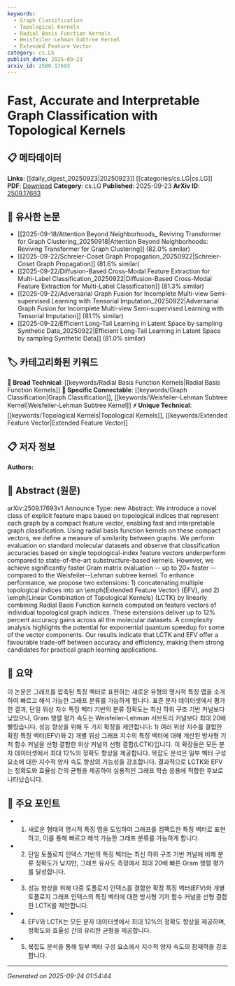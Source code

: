```yaml
---
keywords:
  - Graph Classification
  - Topological Kernels
  - Radial Basis Function Kernels
  - Weisfeiler-Lehman Subtree Kernel
  - Extended Feature Vector
category: cs.LG
publish_date: 2025-09-23
arxiv_id: 2509.17693
---
```


<!-- KEYWORD_LINKING_METADATA:
{
  "processed_timestamp": "2025-09-24T01:54:44.535773",
  "vocabulary_version": "1.0",
  "selected_keywords": [
    "Graph Classification",
    "Topological Kernels",
    "Radial Basis Function Kernels",
    "Weisfeiler-Lehman Subtree Kernel",
    "Extended Feature Vector"
  ],
  "rejected_keywords": [],
  "similarity_scores": {
    "Graph Classification": 0.79,
    "Topological Kernels": 0.78,
    "Radial Basis Function Kernels": 0.75,
    "Weisfeiler-Lehman Subtree Kernel": 0.77,
    "Extended Feature Vector": 0.74
  },
  "extraction_method": "AI_prompt_based",
  "budget_applied": true,
  "candidates_json": {
    "candidates": [
      {
        "surface": "Graph Classification",
        "canonical": "Graph Classification",
        "aliases": [
          "Graph Categorization"
        ],
        "category": "specific_connectable",
        "rationale": "Graph Classification is a key task in graph learning, linking to various graph-based methods and applications.",
        "novelty_score": 0.55,
        "connectivity_score": 0.88,
        "specificity_score": 0.82,
        "link_intent_score": 0.79
      },
      {
        "surface": "Topological Kernels",
        "canonical": "Topological Kernels",
        "aliases": [
          "Topological Feature Kernels"
        ],
        "category": "unique_technical",
        "rationale": "Topological Kernels are a novel approach for graph classification, offering specific insights into graph topology.",
        "novelty_score": 0.72,
        "connectivity_score": 0.65,
        "specificity_score": 0.85,
        "link_intent_score": 0.78
      },
      {
        "surface": "Radial Basis Function kernels",
        "canonical": "Radial Basis Function Kernels",
        "aliases": [
          "RBF Kernels"
        ],
        "category": "broad_technical",
        "rationale": "RBF Kernels are widely used in machine learning for measuring similarity, linking to kernel methods.",
        "novelty_score": 0.48,
        "connectivity_score": 0.83,
        "specificity_score": 0.76,
        "link_intent_score": 0.75
      },
      {
        "surface": "Weisfeiler-Lehman subtree kernel",
        "canonical": "Weisfeiler-Lehman Subtree Kernel",
        "aliases": [
          "WL Subtree Kernel"
        ],
        "category": "specific_connectable",
        "rationale": "The Weisfeiler-Lehman Subtree Kernel is a well-known method for graph comparison, providing a benchmark for new approaches.",
        "novelty_score": 0.5,
        "connectivity_score": 0.79,
        "specificity_score": 0.81,
        "link_intent_score": 0.77
      },
      {
        "surface": "Extended Feature Vector",
        "canonical": "Extended Feature Vector",
        "aliases": [
          "EFV"
        ],
        "category": "unique_technical",
        "rationale": "The Extended Feature Vector is a proposed enhancement for graph classification, offering a new method for feature representation.",
        "novelty_score": 0.68,
        "connectivity_score": 0.67,
        "specificity_score": 0.8,
        "link_intent_score": 0.74
      }
    ],
    "ban_list_suggestions": [
      "feature vector",
      "classification accuracies",
      "complexity analysis"
    ]
  },
  "decisions": [
    {
      "candidate_surface": "Graph Classification",
      "resolved_canonical": "Graph Classification",
      "decision": "linked",
      "scores": {
        "novelty": 0.55,
        "connectivity": 0.88,
        "specificity": 0.82,
        "link_intent": 0.79
      }
    },
    {
      "candidate_surface": "Topological Kernels",
      "resolved_canonical": "Topological Kernels",
      "decision": "linked",
      "scores": {
        "novelty": 0.72,
        "connectivity": 0.65,
        "specificity": 0.85,
        "link_intent": 0.78
      }
    },
    {
      "candidate_surface": "Radial Basis Function kernels",
      "resolved_canonical": "Radial Basis Function Kernels",
      "decision": "linked",
      "scores": {
        "novelty": 0.48,
        "connectivity": 0.83,
        "specificity": 0.76,
        "link_intent": 0.75
      }
    },
    {
      "candidate_surface": "Weisfeiler-Lehman subtree kernel",
      "resolved_canonical": "Weisfeiler-Lehman Subtree Kernel",
      "decision": "linked",
      "scores": {
        "novelty": 0.5,
        "connectivity": 0.79,
        "specificity": 0.81,
        "link_intent": 0.77
      }
    },
    {
      "candidate_surface": "Extended Feature Vector",
      "resolved_canonical": "Extended Feature Vector",
      "decision": "linked",
      "scores": {
        "novelty": 0.68,
        "connectivity": 0.67,
        "specificity": 0.8,
        "link_intent": 0.74
      }
    }
  ]
}
-->

# Fast, Accurate and Interpretable Graph Classification with Topological Kernels

## 📋 메타데이터

**Links**: [[daily_digest_20250923|20250923]] [[categories/cs.LG|cs.LG]]
**PDF**: [Download](https://arxiv.org/pdf/2509.17693.pdf)
**Category**: cs.LG
**Published**: 2025-09-23
**ArXiv ID**: [2509.17693](https://arxiv.org/abs/2509.17693)

## 🔗 유사한 논문
- [[2025-09-18/Attention Beyond Neighborhoods_ Reviving Transformer for Graph Clustering_20250918|Attention Beyond Neighborhoods: Reviving Transformer for Graph Clustering]] (82.0% similar)
- [[2025-09-22/Schreier-Coset Graph Propagation_20250922|Schreier-Coset Graph Propagation]] (81.6% similar)
- [[2025-09-22/Diffusion-Based Cross-Modal Feature Extraction for Multi-Label Classification_20250922|Diffusion-Based Cross-Modal Feature Extraction for Multi-Label Classification]] (81.3% similar)
- [[2025-09-22/Adversarial Graph Fusion for Incomplete Multi-view Semi-supervised Learning with Tensorial Imputation_20250922|Adversarial Graph Fusion for Incomplete Multi-view Semi-supervised Learning with Tensorial Imputation]] (81.1% similar)
- [[2025-09-22/Efficient Long-Tail Learning in Latent Space by sampling Synthetic Data_20250922|Efficient Long-Tail Learning in Latent Space by sampling Synthetic Data]] (81.0% similar)

## 🏷️ 카테고리화된 키워드
**🧠 Broad Technical**: [[keywords/Radial Basis Function Kernels|Radial Basis Function Kernels]]
**🔗 Specific Connectable**: [[keywords/Graph Classification|Graph Classification]], [[keywords/Weisfeiler-Lehman Subtree Kernel|Weisfeiler-Lehman Subtree Kernel]]
**⚡ Unique Technical**: [[keywords/Topological Kernels|Topological Kernels]], [[keywords/Extended Feature Vector|Extended Feature Vector]]

## 📋 저자 정보

**Authors:** 

## 📄 Abstract (원문)

arXiv:2509.17693v1 Announce Type: new 
Abstract: We introduce a novel class of explicit feature maps based on topological indices that represent each graph by a compact feature vector, enabling fast and interpretable graph classification. Using radial basis function kernels on these compact vectors, we define a measure of similarity between graphs. We perform evaluation on standard molecular datasets and observe that classification accuracies based on single topological-index feature vectors underperform compared to state-of-the-art substructure-based kernels. However, we achieve significantly faster Gram matrix evaluation -- up to $20\times$ faster -- compared to the Weisfeiler--Lehman subtree kernel. To enhance performance, we propose two extensions: 1) concatenating multiple topological indices into an \emph{Extended Feature Vector} (EFV), and 2) \emph{Linear Combination of Topological Kernels} (LCTK) by linearly combining Radial Basis Function kernels computed on feature vectors of individual topological graph indices. These extensions deliver up to $12\%$ percent accuracy gains across all the molecular datasets. A complexity analysis highlights the potential for exponential quantum speedup for some of the vector components. Our results indicate that LCTK and EFV offer a favourable trade-off between accuracy and efficiency, making them strong candidates for practical graph learning applications.

## 📝 요약

이 논문은 그래프를 압축된 특징 벡터로 표현하는 새로운 유형의 명시적 특징 맵을 소개하여 빠르고 해석 가능한 그래프 분류를 가능하게 합니다. 표준 분자 데이터셋에서 평가한 결과, 단일 위상 지수 특징 벡터 기반의 분류 정확도는 최신 하위 구조 기반 커널보다 낮았으나, Gram 행렬 평가 속도는 Weisfeiler-Lehman 서브트리 커널보다 최대 20배 빨랐습니다. 성능 향상을 위해 두 가지 확장을 제안합니다: 1) 여러 위상 지수를 결합한 확장 특징 벡터(EFV)와 2) 개별 위상 그래프 지수의 특징 벡터에 대해 계산된 방사형 기저 함수 커널을 선형 결합한 위상 커널의 선형 결합(LCTK)입니다. 이 확장들은 모든 분자 데이터셋에서 최대 12%의 정확도 향상을 제공합니다. 복잡도 분석은 일부 벡터 구성 요소에 대한 지수적 양자 속도 향상의 가능성을 강조합니다. 결과적으로 LCTK와 EFV는 정확도와 효율성 간의 균형을 제공하여 실용적인 그래프 학습 응용에 적합한 후보로 나타났습니다.

## 🎯 주요 포인트

- 1. 새로운 형태의 명시적 특징 맵을 도입하여 그래프를 컴팩트한 특징 벡터로 표현하고, 이를 통해 빠르고 해석 가능한 그래프 분류를 가능하게 합니다.
- 2. 단일 토폴로지 인덱스 기반의 특징 벡터는 최신 하위 구조 기반 커널에 비해 분류 정확도가 낮지만, 그래프 유사도 측정에서 최대 20배 빠른 Gram 행렬 평가를 달성합니다.
- 3. 성능 향상을 위해 다중 토폴로지 인덱스를 결합한 확장 특징 벡터(EFV)와 개별 토폴로지 그래프 인덱스의 특징 벡터에 대한 방사형 기저 함수 커널을 선형 결합한 LCTK를 제안합니다.
- 4. EFV와 LCTK는 모든 분자 데이터셋에서 최대 12%의 정확도 향상을 제공하며, 정확도와 효율성 간의 유리한 균형을 제공합니다.
- 5. 복잡도 분석을 통해 일부 벡터 구성 요소에서 지수적 양자 속도의 잠재력을 강조합니다.


---

*Generated on 2025-09-24 01:54:44*
